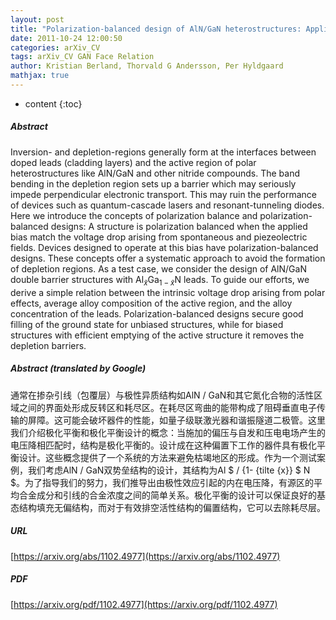```yaml
---
layout: post
title: "Polarization-balanced design of AlN/GaN heterostructures: Application to double-barrier structures"
date: 2011-10-24 12:00:50
categories: arXiv_CV
tags: arXiv_CV GAN Face Relation
author: Kristian Berland, Thorvald G Andersson, Per Hyldgaard
mathjax: true
---
```


* content
{:toc}

##### Abstract
Inversion- and depletion-regions generally form at the interfaces between doped leads (cladding layers) and the active region of polar heterostructures like AlN/GaN and other nitride compounds. The band bending in the depletion region sets up a barrier which may seriously impede perpendicular electronic transport. This may ruin the performance of devices such as quantum-cascade lasers and resonant-tunneling diodes. Here we introduce the concepts of polarization balance and polarization-balanced designs: A structure is polarization balanced when the applied bias match the voltage drop arising from spontaneous and piezeolectric fields. Devices designed to operate at this bias have polarization-balanced designs. These concepts offer a systematic approach to avoid the formation of depletion regions. As a test case, we consider the design of AlN/GaN double barrier structures with Al$_{\tilde{x}}$Ga$_{1-\tilde{x}}$N leads. To guide our efforts, we derive a simple relation between the intrinsic voltage drop arising from polar effects, average alloy composition of the active region, and the alloy concentration of the leads. Polarization-balanced designs secure good filling of the ground state for unbiased structures, while for biased structures with efficient emptying of the active structure it removes the depletion barriers.

##### Abstract (translated by Google)
通常在掺杂引线（包覆层）与极性异质结构如AlN / GaN和其它氮化合物的活性区域之间的界面处形成反转区和耗尽区。在耗尽区弯曲的能带构成了阻碍垂直电子传输的屏障。这可能会破坏器件的性能，如量子级联激光器和谐振隧道二极管。这里我们介绍极化平衡和极化平衡设计的概念：当施加的偏压与自发和压电电场产生的电压降相匹配时，结构是极化平衡的。设计成在这种偏置下工作的器件具有极化平衡设计。这些概念提供了一个系统的方法来避免枯竭地区的形成。作为一个测试案例，我们考虑AlN / GaN双势垒结构的设计，其结构为Al $ / {1- {tilte {x}} $ N $。为了指导我们的努力，我们推导出由极性效应引起的内在电压降，有源区的平均合金成分和引线的合金浓度之间的简单关系。极化平衡的设计可以保证良好的基态结构填充无偏结构，而对于有效排空活性结构的偏置结构，它可以去除耗尽层。

##### URL
[https://arxiv.org/abs/1102.4977](https://arxiv.org/abs/1102.4977)

##### PDF
[https://arxiv.org/pdf/1102.4977](https://arxiv.org/pdf/1102.4977)

